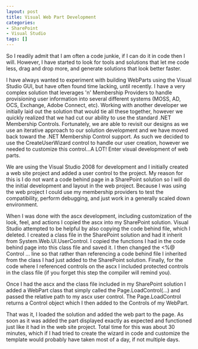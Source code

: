 ```yaml
---
layout: post
title: Visual Web Part Development
categories:
- SharePoint
- Visual Studio
tags: []
---
```

So I readily admit that I am often a code junkie, if I can do it in code then I will. However, I have started to look for tools and solutions that let me code less, drag and drop more, and generate solutions that look better faster.  

I have always wanted to experiment with building WebParts using the Visual Studio GUI, but have often found time lacking, until recently. I have a very complex solution that leverages 'n' Membership Providers to handle provisioning user information into several different systems (MOSS, AD, OCS, Exchange, Adobe Connect, etc). Working with another developer we initially laid out the solution that would tie all these together, however we quickly realized that we had cut our ability to use the standard .NET Membership Controls. Fortunately, we are able to revisit our designs as we use an iterative approach to our solution development and we have moved back toward the .NET Membership Control support. As such we decided to use the CreateUserWizard control to handle our user creation, however we needed to customize this control…A LOT! Enter visual development of web parts.  

We are using the Visual Studio 2008 for development and I initially created a web site project and added a user control to the project. My reason for this is I do not want a code behind page in a SharePoint solution so I will do the initial development and layout in the web project. Because I was using the web project I could use my membership providers to test the compatibility, perform debugging, and just work in a generally scaled down environment.  

When I was done with the ascx development, including customization of the look, feel, and actions I copied the ascx into my SharePoint solution. Visual Studio attempted to be helpful by also copying the code behind file, which I deleted. I created a class file in the SharePoint solution and had it inherit from System.Web.UI.UserControl. I copied the functions I had in the code behind page into this class file and saved it. I then changed the \<%@ Control … line so that rather than referencing a code behind file I inherited from the class I had just added to the SharePoint solution. Finally, for the code where I referenced controls on the ascx I included protected controls in the class file (if you forget this step the compiler will remind you).  

Once I had the ascx and the class file included in my SharePoint solution I added a WebPart class that simply called the Page.LoadControl(…) and passed the relative path to my ascx user control. The Page.LoadControl returns a Control object which I then added to the Controls of my WebPart.  

That was it, I loaded the solution and added the web part to the page. As soon as it was added the part displayed exactly as expected and functioned just like it had in the web site project. Total time for this was about 30 minutes, which if I had tried to create the wizard in code and customize the template would probably have taken most of a day, if not multiple days.
